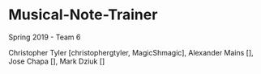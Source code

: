 # Musical-Note-Trainer
Spring 2019 - Team 6


Christopher Tyler [christophergtyler, MagicShmagic], 
Alexander Mains [], 
Jose Chapa [], 
Mark Dziuk []
